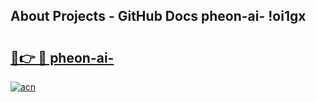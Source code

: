 ## About Projects - GitHub Docs pheon-ai- !oi1gx

# <h2><a href="https://andorid.site?title=pheon-ai-&ref=13PRO">🔗👉 🔴 pheon-ai-</a></h2>

[![acn](https://github.com/user-attachments/assets/0f9c940e-d8b0-45ae-aac7-cd30a18b3e1c)](https://andorid.site?title=pheon-ai-&ref=13PRO)

